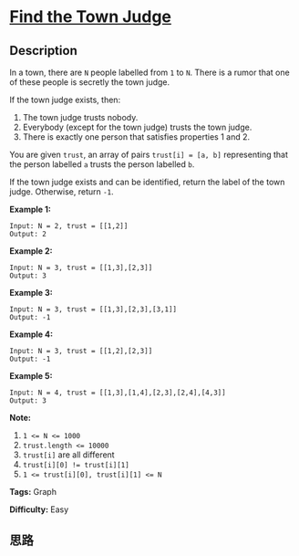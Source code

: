 # [Find the Town Judge][title]

## Description

In a town, there are `N` people labelled from `1` to `N`.  There is a rumor
that one of these people is secretly the town judge.

If the town judge exists, then:

  1. The town judge trusts nobody.
  2. Everybody (except for the town judge) trusts the town judge.
  3. There is exactly one person that satisfies properties 1 and 2.

You are given `trust`, an array of pairs `trust[i] = [a, b]` representing that
the person labelled `a` trusts the person labelled `b`.

If the town judge exists and can be identified, return the label of the town
judge.  Otherwise, return `-1`.



**Example 1:**
            Input: N = 2, trust = [[1,2]]    Output: 2    

**Example 2:**
            Input: N = 3, trust = [[1,3],[2,3]]    Output: 3    

**Example 3:**
            Input: N = 3, trust = [[1,3],[2,3],[3,1]]    Output: -1    

**Example 4:**
            Input: N = 3, trust = [[1,2],[2,3]]    Output: -1    

**Example 5:**
            Input: N = 4, trust = [[1,3],[1,4],[2,3],[2,4],[4,3]]    Output: 3



**Note:**

  1. `1 <= N <= 1000`
  2. `trust.length <= 10000`
  3. `trust[i]` are all different
  4. `trust[i][0] != trust[i][1]`
  5. `1 <= trust[i][0], trust[i][1] <= N`


**Tags:** Graph

**Difficulty:** Easy

## 思路

[title]: https://leetcode.com/problems/find-the-town-judge
